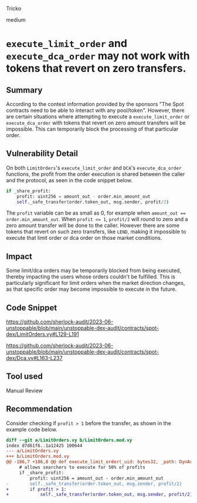 Tricko

medium

# `execute_limit_order` and `execute_dca_order` may not work with tokens that revert on zero transfers.

## Summary
According to the contest information provided by the sponsors "The Spot contracts need to be able to interact with any pool/token". However, there are certain situations where attempting to execute a `execute_limit_order` or `execute_dca_order` with tokens that revert on zero amount transfers will be impossible. This can temporarily block the processing of that particular order.

## Vulnerability Detail
On both `LimitOrders`'s `execute_limit_order` and `DCA`'s `execute_dca_order` functions, the profit from the order execution is shared between the caller and the protocol, as seen in the code snippet below. 

```python
if _share_profit:
    profit: uint256 = amount_out - order.min_amount_out
    self._safe_transfer(order.token_out, msg.sender, profit/2)
```

The `profit` variable can be as small as 0, for example when `amount_out == order.min_amount_out`. When `profit <= 1`, `profit/2` will round to zero and a zero amount transfer will be done to the caller. However there are some tokens that revert on such zero transfers, like `LEND`, making it impossible to execute that limit order or dca order on those market conditions.

## Impact
Some limit/dca orders may be temporarily blocked from being executed, thereby impacting the users whose orders couldn't be fulfilled. This is particularly significant for limit orders when the market direction changes, as that specific order may become impossible to execute in the future.

## Code Snippet
https://github.com/sherlock-audit/2023-06-unstoppable/blob/main/unstoppable-dex-audit/contracts/spot-dex/LimitOrders.vy#L129-L191

https://github.com/sherlock-audit/2023-06-unstoppable/blob/main/unstoppable-dex-audit/contracts/spot-dex/Dca.vy#L163-L237

## Tool used
Manual Review

## Recommendation
Consider checking if `profit > 1` before the transfer, as shown in the example code below.

```diff
diff --git a/LimitOrders.vy b/LimitOrders.mod.vy
index d7d61f6..1a12425 100644
--- a/LimitOrders.vy
+++ b/LimitOrders.mod.vy
@@ -186,7 +186,8 @@ def execute_limit_order(_uid: bytes32, _path: DynArray[address, 3], _uni_pool_fe
     # allows searchers to execute for 50% of profits
     if _share_profit:
         profit: uint256 = amount_out - order.min_amount_out
-        self._safe_transfer(order.token_out, msg.sender, profit/2)
+        if profit > 1:
+            self._safe_transfer(order.token_out, msg.sender, profit/2)

```
